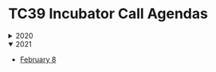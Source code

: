 TC39 Incubator Call Agendas
===========================

<details>
<summary>2020</summary>
  
- [April 14](./2020/04-14.md) ([notes](./notes/2020/04-14.md))
- [April 27](./2020/04-27.md) ([notes](./notes/2020/04-28.md))
- [May 12](./2020/05-12.md) ([notes](./notes/2020/05-12.md))
- [May 26](./2020/05-26.md) ([notes](./notes/2020/05-12.md))
- [June 28](./2020/06-16.md) ([notes](./notes/2020/06-16.md))
- [June 30](./2020/06-30.md) ([notes](./notes/2020/06-30.md))
- [July 31](./2020/07-31.md) ([notes](./notes/2020/07-31.md))
- [August 10](./2020/08-10.md) ([notes](./notes/2020/08-10.md))
- [August 24](./2020/08-24.md) ([notes](./notes/2020/08-24.md))
- [September 10](./2020/09-10.md) ([notes](./notes/2020/09-10.md))
- [October 6](./2020/10-06.md) ([notes](./notes/2020/10-06.md))
- [October 21](./2020/10-21.md) ([notes](./notes/2020/10-21.md))
- [November 2](./2020/11-02.md) ([notes](./notes/2020/11-02.md))
- [December 3](./2020/12-03.md) ([notes](./notes/2020/12-03.md))
- [December 14](./2020/12-14.md) ([notes](./notes/2020/12-14.md))

</details>

<details open>
<summary>2021</summary>

- [February 8](./2021/02-08.md)

</details>
